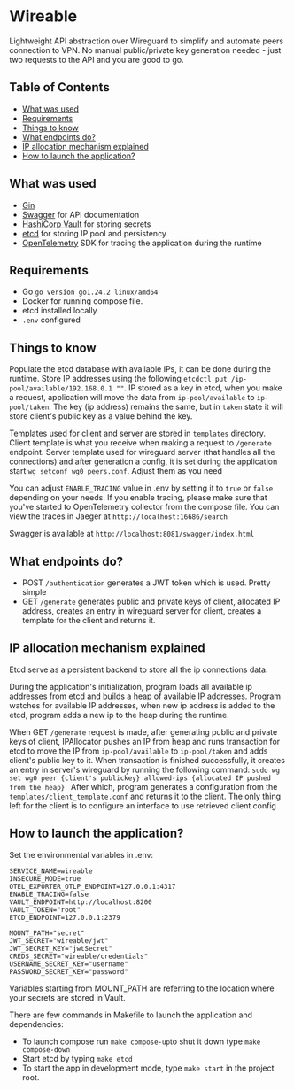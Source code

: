 # Wireable
Lightweight API abstraction over Wireguard to simplify and automate peers connection to VPN. No manual public/private key generation needed - just two requests to the API and you are good to go. 

## Table of Contents

- [What was used](#what-was-used)
- [Requirements](#requirements)
- [Things to know ](#things-to-know)
- [What endpoints do?](#what-endpoints-do)
- [IP allocation mechanism explained](#IP-allocation-mechanism-explained)
- [How to launch the application?](#how-to-launch-the-application)

## What was used
- [Gin](https://gin-gonic.com/)
- [Swagger](https://swagger.io/) for API documentation
- [HashiCorp Vault](https://developer.hashicorp.com/vault) for storing secrets
- [etcd](https://etcd.io/) for storing IP pool and persistency
- [OpenTelemetry](https://opentelemetry.io/) SDK for tracing the application during the runtime

## Requirements
- Go `go version go1.24.2 linux/amd64`
- Docker for running compose file.
- etcd installed locally
- `.env` configured

## Things to know 
Populate the etcd database with available IPs, it can be done during the runtime. Store IP addresses using the following `etcdctl put /ip-pool/available/192.168.0.1 ""`.
IP stored as a key in etcd, when you make a request, application will move the data from `ip-pool/available` to `ip-pool/taken`. 
The key (ip address) remains the same, but in `taken` state it will store client's public key as a value behind the key. 

Templates used for client and server are stored in `templates` directory. Client template is what you receive when making a request to `/generate` endpoint. 
Server template used for wireguard server (that handles all the connections) and after generation a config, it is set during the application start `wg setconf wg0 peers.conf`. Adjust them as you need

You can adjust `ENABLE_TRACING` value in .env by setting it to `true` or `false` depending on your needs.
If you enable tracing, please make sure that you've started to OpenTelemetry collector from the compose file. You can view the traces in Jaeger at `http://localhost:16686/search`

Swagger is available at `http://localhost:8081/swagger/index.html`

## What endpoints do?
- POST `/authentication` generates a JWT token which is used. Pretty simple
- GET `/generate` generates public and private keys of client, allocated IP address, creates an entry in wireguard server for client, creates a template for the client and returns it. 

## IP allocation mechanism explained
Etcd serve as a persistent backend to store all the ip connections data. 

During the application's initialization, program loads all available ip addresses from etcd and builds a heap of available IP addresses.
Program watches for available IP addresses, when new ip address is added to the etcd, program adds a new ip to the heap during the runtime. 

When GET `/generate` request is made, after generating public and private keys of client, 
IPAllocator pushes an IP from heap and runs transaction for etcd to move the IP from `ip-pool/available` to `ip-pool/taken` and adds client's public key to it. 
When transaction is finished successfully, it creates an entry in server's wireguard by running the following command: 
`sudo wg set wg0
  peer {client's publickey}
  allowed-ips {allocated IP pushed from the heap}
`
After which, program generates a configuration from the `templates/client_template.conf` and returns it to the client. 
The only thing left for the client is to configure an interface to use retrieved client config 

## How to launch the application?
Set the environmental variables in .env:
```
SERVICE_NAME=wireable
INSECURE_MODE=true 
OTEL_EXPORTER_OTLP_ENDPOINT=127.0.0.1:4317
ENABLE_TRACING=false
VAULT_ENDPOINT=http://localhost:8200
VAULT_TOKEN="root"
ETCD_ENDPOINT=127.0.0.1:2379

MOUNT_PATH="secret"
JWT_SECRET="wireable/jwt"
JWT_SECRET_KEY="jwtSecret"
CREDS_SECRET="wireable/credentials"
USERNAME_SECRET_KEY="username"
PASSWORD_SECRET_KEY="password"
```
Variables starting from MOUNT_PATH are referring to the location where your secrets are stored in Vault. 

There are few commands in Makefile to launch the application and dependencies:
- To launch compose run `make compose-up`to shut it down type `make compose-down`
- Start etcd by typing `make etcd`
- To start the app in development mode, type `make start` in the project root. 
